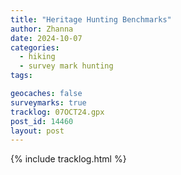 ```yaml
---
title: "Heritage Hunting Benchmarks"
author: Zhanna
date: 2024-10-07
categories: 
  - hiking
  - survey mark hunting
tags:

geocaches: false
surveymarks: true
tracklog: 07OCT24.gpx
post_id: 14460
layout: post
---
```


{% include tracklog.html %}